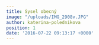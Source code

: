 ```yaml
---
title: Sysel obecný
image: "/uploads/IMG_2908v.JPG"
author: katerina-polednikova
position: 1
date: '2016-07-22 09:13:17 +0000'
---
```

